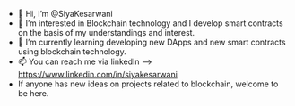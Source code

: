 - 👋 Hi, I’m @SiyaKesarwani
- 👀 I’m interested in Blockchain technology and I develop smart contracts on the basis of my understandings and interest.
- 🌱 I’m currently learning developing new DApps and new smart contracts using blockchain technology.
- 📫 You can reach me via linkedIn --> https://www.linkedin.com/in/siyakesarwani
- If anyone has new ideas on projects related to blockchain, welcome to be here.

<!---
SiyaKesarwani/SiyaKesarwani is a ✨ special ✨ repository because its `README.md` (this file) appears on your GitHub profile.
You can click the Preview link to take a look at your changes.
--->
